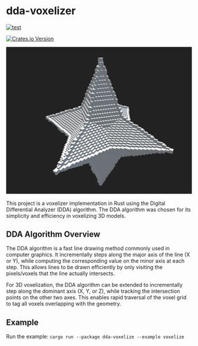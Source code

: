# dda-voxelizer

[![test](https://github.com/MIERUNE/dda-voxelize-rs/actions/workflows/test.yml/badge.svg)](https://github.com/MIERUNE/dda-voxelize-rs/actions/workflows/test.yml)
<!-- [![codecov](https://codecov.io/github/MIERUNE/dda-voxelize-rs/graph/badge.svg?token=DZb9Met7wY)](https://codecov.io/github/MIERUNE/dda-voxelize-rs) -->
[![Crates.io Version](https://img.shields.io/crates/v/dda-voxelizer)](https://crates.io/crates/dda-voxelizer)

![1716994116122](image/README/1716994116122.png)

This project is a voxelizer implementation in Rust using the Digital Differential Analyzer (DDA) algorithm. The DDA algorithm was chosen for its simplicity and efficiency in voxelizing 3D models.

## DDA Algorithm Overview

The DDA algorithm is a fast line drawing method commonly used in computer graphics. It incrementally steps along the major axis of the line (X or Y), while computing the corresponding value on the minor axis at each step. This allows lines to be drawn efficiently by only visiting the pixels/voxels that the line actually intersects.

For 3D voxelization, the DDA algorithm can be extended to incrementally step along the dominant axis (X, Y, or Z), while tracking the intersection points on the other two axes. This enables rapid traversal of the voxel grid to tag all voxels overlapping with the geometry.

## Example

Run the example: `cargo run --package dda-voxelize --example voxelize`
